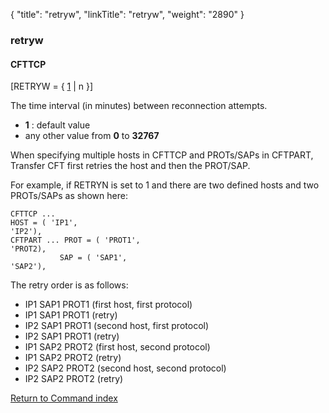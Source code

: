 {
    "title": "retryw",
    "linkTitle": "retryw",
    "weight": "2890"
}<span id="retryw"></span>

### retryw

#### CFTTCP

\[RETRYW = { <u>1</u> | n }\]

The time interval (in minutes) between reconnection attempts.

-   **1**
    : default value
-   any other value
    from <span style="font-weight: bold;">0</span> to <span style="font-weight: bold;">32767</span>

When specifying multiple hosts in CFTTCP and PROTs/SAPs in CFTPART, Transfer CFT first retries the host and then the PROT/SAP.

For example, if RETRYN is set to 1 and there are two defined hosts  and two PROTs/SAPs as shown here:

```
CFTTCP ...
HOST = ( 'IP1',
'IP2'),
CFTPART ... PROT = ( 'PROT1',
'PROT2),
           SAP = ( 'SAP1',
'SAP2'),
```

The retry order is as follows:

-   IP1 SAP1 PROT1 (first host, first protocol)
-   IP1 SAP1 PROT1 (retry)
-   IP2 SAP1 PROT1 (second host, first protocol)
-   IP2 SAP1 PROT1 (retry)
-   IP1 SAP2 PROT2 (first host, second protocol)
-   IP1 SAP2 PROT2 (retry)
-   IP2 SAP2 PROT2 (second host, second protocol)
-   IP2 SAP2 PROT2 (retry)

[Return to Command index](../../)
